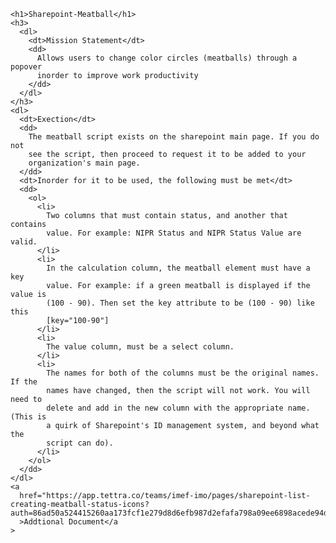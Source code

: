     <h1>Sharepoint-Meatball</h1>
    <h3>
      <dl>
        <dt>Mission Statement</dt>
        <dd>
          Allows users to change color circles (meatballs) through a popover
          inorder to improve work productivity
        </dd>
      </dl>
    </h3>
    <dl>
      <dt>Exection</dt>
      <dd>
        The meatball script exists on the sharepoint main page. If you do not
        see the script, then proceed to request it to be added to your
        organization's main page.
      </dd>
      <dt>Inorder for it to be used, the following must be met</dt>
      <dd>
        <ol>
          <li>
            Two columns that must contain status, and another that contains
            value. For example: NIPR Status and NIPR Status Value are valid.
          </li>
          <li>
            In the calculation column, the meatball element must have a key
            value. For example: if a green meatball is displayed if the value is
            (100 - 90). Then set the key attribute to be (100 - 90) like this
            [key="100-90"]
          </li>
          <li>
            The value column, must be a select column.
          </li>
          <li>
            The names for both of the columns must be the original names. If the
            names have changed, then the script will not work. You will need to
            delete and add in the new column with the appropriate name. (This is
            a quirk of Sharepoint's ID management system, and beyond what the
            script can do).
          </li>
        </ol>
      </dd>
    </dl>
    <a
      href="https://app.tettra.co/teams/imef-imo/pages/sharepoint-list-creating-meatball-status-icons?auth=86ad50a524415260aa173fcf1e279d8d6efb987d2efafa798a09ee6898acede94d47b91a1a5892bd83cd000489d0f1b7"
      >Addtional Document</a
    >
